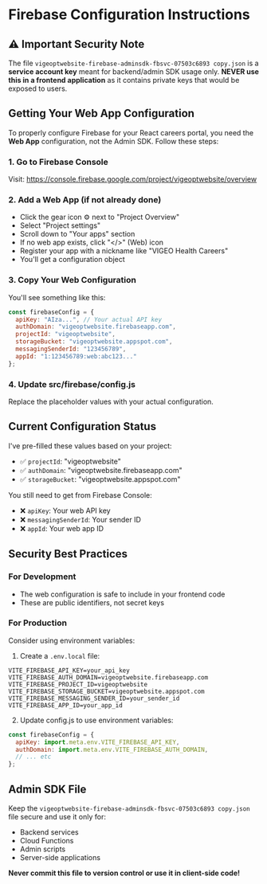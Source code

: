 # Firebase Configuration Instructions

## ⚠️ Important Security Note

The file `vigeoptwebsite-firebase-adminsdk-fbsvc-07503c6893 copy.json` is a **service account key** meant for backend/admin SDK usage only. **NEVER use this in a frontend application** as it contains private keys that would be exposed to users.

## Getting Your Web App Configuration

To properly configure Firebase for your React careers portal, you need the **Web App** configuration, not the Admin SDK. Follow these steps:

### 1. Go to Firebase Console
Visit: https://console.firebase.google.com/project/vigeoptwebsite/overview

### 2. Add a Web App (if not already done)
- Click the gear icon ⚙️ next to "Project Overview"
- Select "Project settings"
- Scroll down to "Your apps" section
- If no web app exists, click "</>" (Web) icon
- Register your app with a nickname like "VIGEO Health Careers"
- You'll get a configuration object

### 3. Copy Your Web Configuration
You'll see something like this:
```javascript
const firebaseConfig = {
  apiKey: "AIza...", // Your actual API key
  authDomain: "vigeoptwebsite.firebaseapp.com",
  projectId: "vigeoptwebsite",
  storageBucket: "vigeoptwebsite.appspot.com",
  messagingSenderId: "123456789",
  appId: "1:123456789:web:abc123..."
};
```

### 4. Update src/firebase/config.js
Replace the placeholder values with your actual configuration.

## Current Configuration Status

I've pre-filled these values based on your project:
- ✅ `projectId`: "vigeoptwebsite"
- ✅ `authDomain`: "vigeoptwebsite.firebaseapp.com" 
- ✅ `storageBucket`: "vigeoptwebsite.appspot.com"

You still need to get from Firebase Console:
- ❌ `apiKey`: Your web API key
- ❌ `messagingSenderId`: Your sender ID
- ❌ `appId`: Your web app ID

## Security Best Practices

### For Development
- The web configuration is safe to include in your frontend code
- These are public identifiers, not secret keys

### For Production
Consider using environment variables:
1. Create a `.env.local` file:
```
VITE_FIREBASE_API_KEY=your_api_key
VITE_FIREBASE_AUTH_DOMAIN=vigeoptwebsite.firebaseapp.com
VITE_FIREBASE_PROJECT_ID=vigeoptwebsite
VITE_FIREBASE_STORAGE_BUCKET=vigeoptwebsite.appspot.com
VITE_FIREBASE_MESSAGING_SENDER_ID=your_sender_id
VITE_FIREBASE_APP_ID=your_app_id
```

2. Update config.js to use environment variables:
```javascript
const firebaseConfig = {
  apiKey: import.meta.env.VITE_FIREBASE_API_KEY,
  authDomain: import.meta.env.VITE_FIREBASE_AUTH_DOMAIN,
  // ... etc
};
```

## Admin SDK File
Keep the `vigeoptwebsite-firebase-adminsdk-fbsvc-07503c6893 copy.json` file secure and use it only for:
- Backend services
- Cloud Functions
- Admin scripts
- Server-side applications

**Never commit this file to version control or use it in client-side code!**